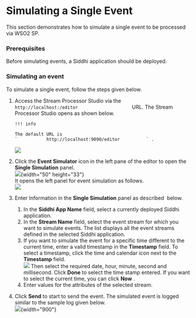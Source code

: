 # Simulating a Single Event

This section demonstrates how to simulate a single event to be processed
via WSO2 SP.

### Prerequisites

Before simulating events, a Siddhi application should be deployed.

### Simulating an event

To simulate a single event, follow the steps given below.

1.  Access the Stream Processor Studio via the
    `                       http://localhost:/editor                     `
    URL. The Stream Processor Studio opens as shown below.

        !!! info
    
        The default URL is
        `           http://localhost:9090/editor          ` .
    

    ![](attachments/112390871/112390875.png)  
      

2.  Click the **Event Simulator** icon in the left pane of the editor to
    open the **Single Simulation** panel.  
    ![](attachments/112390871/112390874.png){width="50" height="33"}  
    It opens the left panel for event simulation as follows.  
    ![](attachments/112390871/112390873.png)
3.  Enter Information in the **Single Simulation** panel as described
     below.  
    1.  In the **Siddhi App Name** field, select a currently deployed
        Siddhi application.
    2.  In the **Stream Name** field, select the event stream for which
        you want to simulate events. The list displays all the event
        streams defined in the selected Siddhi application.
    3.  If you want to simulate the event for a specific time different
        to the current time, enter a valid timestamp in the
        **Timestamp** field. To select a timestamp, click the time and
        calendar icon next to the **Timestamp** field.  
        ![](attachments/112390871/112390876.png) Then select the
        required date, hour, minute, second and millisecond. Click
        **Done** to select the time stamp entered. If you want to select
        the current time, you can click **Now** .
    4.  Enter values for the attributes of the selected stream.
4.  Click **Send** to start to send the event. The simulated event is
    logged similar to the sample log given below.  
    ![](attachments/112390871/112390872.png){width="900"}
